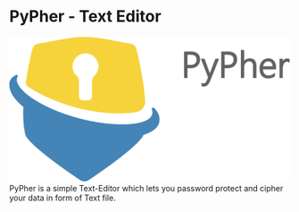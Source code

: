 # PyPher - Text Editor
<img src="Images/ForGitHub.png" alt="Image">
PyPher is a simple Text-Editor which lets you password protect and cipher your data in form of Text file.
